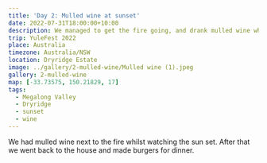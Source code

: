 ```yaml
---
title: 'Day 2: Mulled wine at sunset'
date: 2022-07-31T18:00:00+10:00
description: We managed to get the fire going, and drank mulled wine whilst watching the sun set.
trip: YuleFest 2022
place: Australia
timezone: Australia/NSW
location: Dryridge Estate
image: ../gallery/2-mulled-wine/Mulled wine (1).jpeg
gallery: 2-mulled-wine
map: [-33.73575, 150.21829, 17]
tags:
  - Megalong Valley
  - Dryridge
  - sunset
  - wine
---
```


We had mulled wine next to the fire whilst watching the sun set. After that we went back to the house and made burgers for dinner.
